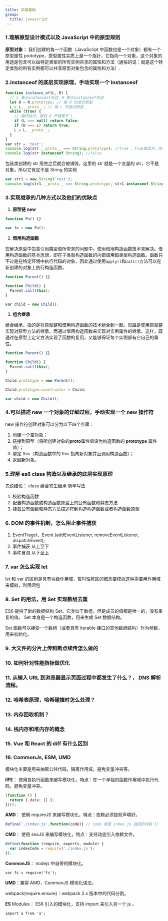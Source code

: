 ```yaml
---
title: 前端基础
group:
  title: javascript
---
```


### 1.理解原型设计模式以及 JavaScript 中的原型规则

**原型对象：** 我们创建的每一个函数（JavaScript 中函数也是一个对象）都有一个原型属性 prototype，原型属性实质上是一个指针，它指向一个对象，这个对象的用途是包含可以由特定类型的所有实例共享的属性和方法（通俗的说：就是这个特定类型的所有实例都可以共享原型对象包含的属性和方法）.

### 2.instanceof 的底层实现原理，手动实现一个 instanceof

```js
function instance_of(L, R) {
  // L 表示instanceof左边，R 表示instanceof右边
  let O = R.prototype; // 取 R 的显示原型
  L = L.__proto__; // 取 L 的隐式原型
  while (true) {
    // 循环执行，直到 O 严格等于 L
    if (L === null) return false;
    if (O === L) return true;
    L = L.__proto__;
  }
}
var str = 'test';
console.log(str.__proto__ === String.prototype); //true ，true是因为，你这里的变量str，它根本就没有__proto__属性，可以访问的原因是因为，它经过了包装类，也就是js底层给你创建了一个 var str = new String('test'); 然后你这里访问的str.__proto__ ,是String返回给你的str，所以肯定打印true，
console.log(str instanceof String); //false
```

包装类创建的 str 用完之后就会被销毁，这里的 str 就是一个变量的 str，它不是对象，所以它肯定不是 String 的实例

```js
var str1 = new String('test');
console.log(str1.__proto__ === String.prototype, str1 instanceof String); // true true
```

### 3.实现继承的几种方式以及他们的优缺点

1. **原型链 new**

```js
function Fn() {}

var fn = new Fn();
```

2. **借用构造函数**

在解决原型中包含引用类型值所带来的问题中，使用借用构造函数技术来解决。借用构造函数的基本思想，即在子类型构造函数的内部调用超类型构造函数。函数只不过是在特定环境中执行代码的对象，因此通过使用`apply()`和`call()`方法可以在新创建的对象上执行构造函数。

```js
function Parent() {}

function Child() {
  Parent.call(this);
}

var child = new Child();
```

3. **组合继承**

组合继承，指的是将原型链和借用构造函数的技术组合到一起。思路是使用原型链实现对原型方法的继承，而通过借用构造函数来实现对实例属性的继承。这样，既通过在原型上定义方法实现了函数的复用，又能够保证每个实例都有它自己的属性。 <br>

```js
function Parent() {}

function Child() {
  Parent.call(this);
}

Child.prototype = new Parent();

Child.prototype.constructor = Child;

var child = new Child();
```

### 4.可以描述 new 一个对象的详细过程，手动实现一个 new 操作符

new 操作符创建对象可以分为以下四个步骤：

1. 创建一个空对象；
2. 链接到原型（将所创建对象的**proto**属性值设为构造函数的 **prototype** 属性值）；
3. 绑定 this（构造函数中的 this 指向新对象并且调用构造函数）；
4. 返回新对象。

### 5.理解 es6 class 构造以及继承的底层实现原理

先说结论： class 组合寄生继承 简单写法

1.  校验构造函数
2.  配置构造函数或构造函数原型上的公有函数和静态方法
3.  挂载公有函数和静态方法描述符到构造构造函数或者构造函数原型

### 6. DOM 的事件机制，怎么阻止事件捕获

1. EventTraget、Event (addEventListener, removeEventListener, dispatchEvent);
2. 事件捕获 从上至下
3. 事件冒泡 从下至上

### 7. var 怎么实现 let

let 和 var 的区别是具有块级作用域，暂时性死区的概念要模拟这种需要用作用域来模拟，利用闭包

### 8. Set 的用法，用 Set 实现数组去重

ES6 提供了新的数据结构 Set。它类似于数组，但是成员的值都是唯一的，没有重复的值。 Set 本身是一个构造函数，用来生成 Set 数据结构。

Set 函数可以接受一个数组（或者具有 iterable 接口的其他数据结构）作为参数，用来初始化。

### 9. 大文件的分片上传和断点续传怎么做的

### 10. 如何针对性能指标做优化

### 11. 从输入 URL 到浏览器显示页面过程中都发生了什么？， DNS 解析流程。

### 12. 哈希表原理，哈希碰撞时怎么处理？

### 13. 内存回收机制？

### 14. 栈内存和堆内存的概念

### 15. Vue 和 React 的 diff 有什么区别

### 16. CommonJs, ESM, UMD

模块化主要是用来抽离公共代码，隔离作用域，避免变量冲突等。

**IIFE**： 使用自执行函数来编写模块化，特点：在一个单独的函数作用域中执行代码，避免变量冲突。

```js
(function () {
  return { data: [] };
})();
```

**AMD**： 使用 requireJS 来编写模块化，特点：依赖必须提前声明好。

```js
define('./index.js',function(code){ // code 就是 index.js 返回的内容 })
```

**CMD**： 使用 seaJS 来编写模块化，特点：支持动态引入依赖文件。

```js
define(function (require, exports, module) {
  var indexCode = require('./index.js');
});
```

**CommonJS**： nodejs 中自带的模块化。

`var fs = require('fs');`

**UMD**：兼容 AMD，CommonJS 模块化语法。

webpack(require.ensure)：webpack 2.x 版本中的代码分割。

**ES** Modules： ES6 引入的模块化，支持 import 来引入另一个 js 。

`import a from 'a';`

